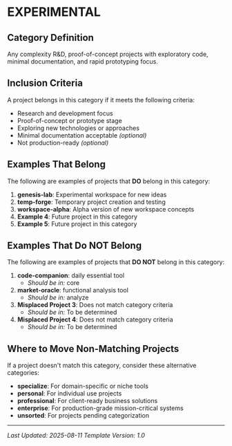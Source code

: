 # EXPERIMENTAL

## Category Definition

Any complexity R&D, proof-of-concept projects with exploratory code, minimal documentation, and rapid prototyping focus.

## Inclusion Criteria

A project belongs in this category if it meets the following criteria:

- Research and development focus
- Proof-of-concept or prototype stage
- Exploring new technologies or approaches
- Minimal documentation acceptable *(optional)*
- Not production-ready *(optional)*

## Examples That Belong

The following are examples of projects that **DO** belong in this category:

1. **genesis-lab**: Experimental workspace for new ideas
2. **temp-forge**: Temporary project creation and testing
3. **workspace-alpha**: Alpha version of new workspace concepts
4. **Example 4**: Future project in this category
5. **Example 5**: Future project in this category

## Examples That Do NOT Belong

The following are examples of projects that **DO NOT** belong in this category:

1. **code-companion**: daily essential tool
   - *Should be in:* core
2. **market-oracle**: functional analysis tool
   - *Should be in:* analyze
3. **Misplaced Project 3**: Does not match category criteria
   - *Should be in:* To be determined
4. **Misplaced Project 4**: Does not match category criteria
   - *Should be in:* To be determined

## Where to Move Non-Matching Projects

If a project doesn't match this category, consider these alternative categories:

- **specialize**: For domain-specific or niche tools
- **personal**: For individual use projects
- **professional**: For client-ready business solutions
- **enterprise**: For production-grade mission-critical systems
- **unsorted**: For projects pending categorization

---

*Last Updated: 2025-08-11*
*Template Version: 1.0*
